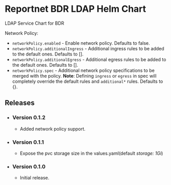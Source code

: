 # Reportnet BDR LDAP Helm Chart

LDAP Service Chart for BDR

Network Policy:
- `networkPolicy.enabled` - Enable network policy. Defaults to false.
- `networkPolicy.additionalIngress` - Additional ingress rules to be added to the default ones. Defaults to [].
- `networkPolicy.additionalEgress` - Additional egress rules to be added to the default ones. Defaults to [].
- `networkPolicy.spec` - Additional network policy specifications to be merged with the policy. **Note**: Defining `ingress` or `egress` in spec will completely override the default rules and `additional*` rules. Defaults to {}.

## Releases

- ### Version 0.1.2
  - Added network policy support.

- ### Version 0.1.1
  - Expose the pvc storage size in the values.yaml(default *storage: 1Gi*)

- ### Version 0.1.0
  - Initial release.
